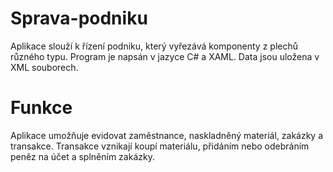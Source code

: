 # Sprava-podniku
Aplikace slouží k řízení podniku, který vyřezává komponenty z plechů různého typu.
Program je napsán v jazyce C# a XAML. Data jsou uložena v XML souborech.
# Funkce
Aplikace umožňuje evidovat zaměstnance, naskladněný materiál, zakázky a transakce. Transakce vznikají koupí materiálu, přidáním nebo odebráním peněz na účet a splněním zakázky. 
